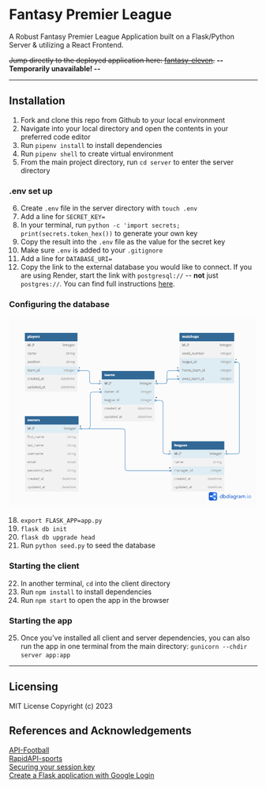 # Fantasy Premier League

A Robust Fantasy Premier League Application built on a Flask/Python Server & utilizing a React Frontend.

<s>Jump directly to the deployed application here: [fantasy-eleven]().</s> **-- Temporarily unavailable! --**

---

## Installation

1. Fork and clone this repo from Github to your local environment
2. Navigate into your local directory and open the contents in your preferred code editor
3. Run `pipenv install` to install dependencies
4. Run `pipenv shell` to create virtual environment
5. From the main project directory, run `cd server` to enter the server directory

### .env set up

6. Create `.env` file in the server directory with `touch .env`
7. Add a line for `SECRET_KEY=`
8. In your terminal, run `python -c 'import secrets; print(secrets.token_hex())` to generate your own key
9. Copy the result into the `.env` file as the value for the secret key
10. Make sure `.env` is added to your `.gitignore`
11. Add a line for `DATABASE_URI=`
12. Copy the link to the external database you would like to connect. If you are using Render, start the link with `postgresql://` -- **not** just `postgres://`. You can find full instructions [here](https://render.com/docs/databases#connecting-from-outside-render).

### Configuring the database

<img src="client/public/fantasy11.png" width="500" alt="bookish ERM diagram">

18. `export FLASK_APP=app.py`
19. `flask db init`
20. `flask db upgrade head`
21. Run `python seed.py` to seed the database

### Starting the client

22. In another terminal, `cd` into the client directory
23. Run `npm install` to install dependencies
24. Run `npm start` to open the app in the browser

### Starting the app

25. Once you've installed all client and server dependencies, you can also run the app in one terminal from the main directory: `gunicorn --chdir server app:app`

---

## Licensing

MIT License
Copyright (c) 2023

## References and Acknowledgements

[API-Football](https://www.api-football.com/documentation-v3)<br>
[RapidAPI-sports](https://rapidapi.com/api-sports/api/api-football/)<br>
[Securing your session key](https://morgvanny.com/securing-your-session-key-in-flask/)<br>
[Create a Flask application with Google Login](https://realpython.com/flask-google-login/)
